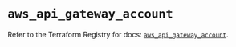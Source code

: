 # `aws_api_gateway_account`

Refer to the Terraform Registry for docs: [`aws_api_gateway_account`](https://registry.terraform.io/providers/hashicorp/aws/5.92.0/docs/resources/api_gateway_account).
